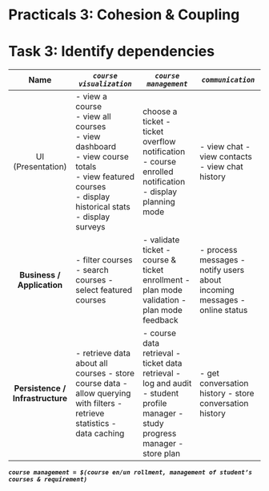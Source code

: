 # Practicals 3: Cohesion & Coupling

# Task 3: Identify dependencies

| **Name** | ***`course visualization`*** | ***`course management`***  | ***`communication`*** |
| :---: | ----- | ----- | ----- |
| UI (Presentation) | - view a course <br>- view all courses <br>- view dashboard <br>- view course totals <br>- view featured courses <br>- display historical stats <br>- display surveys  | choose a ticket - ticket overflow notification - course enrolled notification - display planning mode | - view chat - view contacts - view chat history |
| **Business / Application**  | - filter courses - search courses - select featured courses | - validate ticket - course & ticket enrollment - plan mode validation - plan mode feedback | - process messages - notify users about incoming messages - online status |
| **Persistence / Infrastructure** | - retrieve data about all courses - store course data - allow querying with filters - retrieve statistics - data caching | - course data retrieval - ticket data retrieval - log and audit - student profile manager - study progress manager - store plan | - get conversation history - store conversation history |

***`course management = $(course en/un rollment, management of student’s courses & requirement)`***

#
